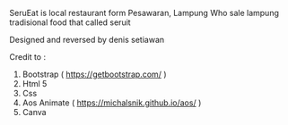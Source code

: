 SeruEat is local restaurant form Pesawaran, Lampung Who sale lampung tradisional food that called seruit

Designed and reversed by denis setiawan 

Credit to :
1. Bootstrap ( https://getbootstrap.com/ )
2. Html 5
3. Css
4. Aos Animate ( https://michalsnik.github.io/aos/ )
5. Canva
